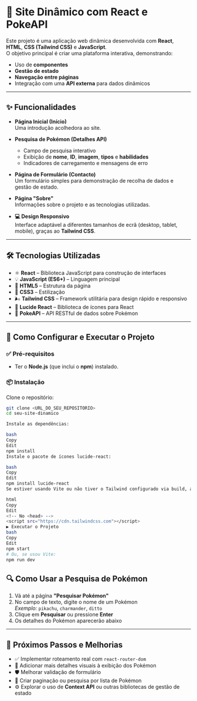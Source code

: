 # 🚀 Site Dinâmico com React e PokeAPI

Este projeto é uma aplicação web dinâmica desenvolvida com **React**, **HTML**, **CSS (Tailwind CSS)** e **JavaScript**.  
O objetivo principal é criar uma plataforma interativa, demonstrando:

- Uso de **componentes**
- **Gestão de estado**
- **Navegação entre páginas**
- Integração com uma **API externa** para dados dinâmicos

---

## ✨ Funcionalidades

- **Página Inicial (Início)**  
  Uma introdução acolhedora ao site.

- **Pesquisa de Pokémon (Detalhes API)**  
  - Campo de pesquisa interativo  
  - Exibição de **nome**, **ID**, **imagem**, **tipos** e **habilidades**  
  - Indicadores de carregamento e mensagens de erro

- **Página de Formulário (Contacto)**  
  Um formulário simples para demonstração de recolha de dados e gestão de estado.

- **Página "Sobre"**  
  Informações sobre o projeto e as tecnologias utilizadas.

- **💻 Design Responsivo**  
  Interface adaptável a diferentes tamanhos de ecrã (desktop, tablet, mobile), graças ao **Tailwind CSS**.

---

## 🛠️ Tecnologias Utilizadas

- ⚛️ **React** – Biblioteca JavaScript para construção de interfaces
- 💡 **JavaScript (ES6+)** – Linguagem principal
- 🧱 **HTML5** – Estrutura da página
- 🎨 **CSS3** – Estilização
- 🌬️ **Tailwind CSS** – Framework utilitária para design rápido e responsivo
- 🧩 **Lucide React** – Biblioteca de ícones para React
- 🔗 **PokeAPI** – API RESTful de dados sobre Pokémon

---

## 🧪 Como Configurar e Executar o Projeto

### ✅ Pré-requisitos

- Ter o **Node.js** (que inclui o **npm**) instalado.

### 📦 Instalação

Clone o repositório:

```bash
git clone <URL_DO_SEU_REPOSITORIO>
cd seu-site-dinamico

Instale as dependências:

bash
Copy
Edit
npm install
Instale o pacote de ícones lucide-react:

bash
Copy
Edit
npm install lucide-react
Se estiver usando Vite ou não tiver o Tailwind configurado via build, adicione o CDN no seu public/index.html:

html
Copy
Edit
<!-- No <head> -->
<script src="https://cdn.tailwindcss.com"></script>
▶️ Executar o Projeto
bash
Copy
Edit
npm start
# Ou, se usou Vite:
npm run dev
```

## 🔍 Como Usar a Pesquisa de Pokémon

1. Vá até a página **"Pesquisar Pokémon"**
2. No campo de texto, digite o nome de um Pokémon  
   _Exemplo:_ `pikachu`, `charmander`, `ditto`
3. Clique em **Pesquisar** ou pressione **Enter**
4. Os detalhes do Pokémon aparecerão abaixo

---

## 🎯 Próximos Passos e Melhorias

- ✅ Implementar roteamento real com `react-router-dom`
- 🎨 Adicionar mais detalhes visuais à exibição dos Pokémon
- 🛡️ Melhorar validação de formulário
- 📄 Criar paginação ou pesquisa por lista de Pokémon
- ⚙️ Explorar o uso de **Context API** ou outras bibliotecas de gestão de estado
